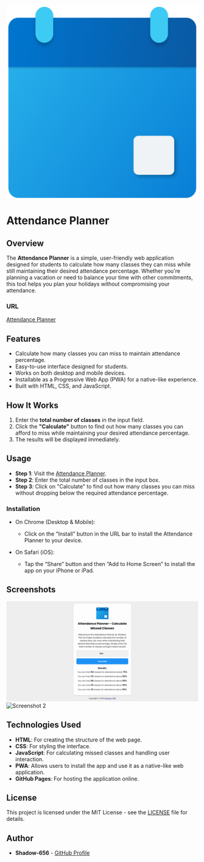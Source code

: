 ![Logo](planner-512.png)
# Attendance Planner

## Overview

The **Attendance Planner** is a simple, user-friendly web application designed for students to calculate how many classes they can miss while still maintaining their desired attendance percentage. Whether you're planning a vacation or need to balance your time with other commitments, this tool helps you plan your holidays without compromising your attendance.

### URL

[Attendance Planner](https://shadow-656.github.io/Attendance-Planner/)

## Features

- Calculate how many classes you can miss to maintain attendance percentage.
- Easy-to-use interface designed for students.
- Works on both desktop and mobile devices.
- Installable as a Progressive Web App (PWA) for a native-like experience.
- Built with HTML, CSS, and JavaScript.

## How It Works

1. Enter the **total number of classes** in the input field.
2. Click the **"Calculate"** button to find out how many classes you can afford to miss while maintaining your desired attendance percentage.
3. The results will be displayed immediately.

## Usage

- **Step 1**: Visit the [Attendance Planner](https://shadow-656.github.io/Attendance-Planner/).
- **Step 2**: Enter the total number of classes in the input box.
- **Step 3**: Click on "Calculate" to find out how many classes you can miss without dropping below the required attendance percentage.

### Installation

- On Chrome (Desktop & Mobile):
  - Click on the “Install” button in the URL bar to install the Attendance Planner to your device.
  
- On Safari (iOS):
  - Tap the “Share” button and then “Add to Home Screen” to install the app on your iPhone or iPad.

## Screenshots

![Screenshot 2](assets/1.png)
![Screenshot 2](assets/2.png)

## Technologies Used

- **HTML**: For creating the structure of the web page.
- **CSS**: For styling the interface.
- **JavaScript**: For calculating missed classes and handling user interaction.
- **PWA**: Allows users to install the app and use it as a native-like web application.
- **GitHub Pages**: For hosting the application online.
  
## License

This project is licensed under the MIT License - see the [LICENSE](LICENSE) file for details.

## Author

- **Shadow-656** - [GitHub Profile](https://github.com/Shadow-656)

